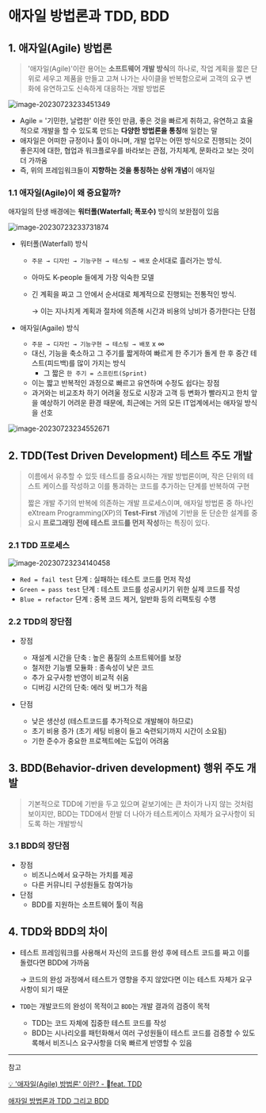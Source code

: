 # 애자일 방법론과 TDD, BDD

## 1. 애자일(Agile) 방법론

> '애자일(Agile)'이란 용어는 **소프트웨어 개발 방식**의 하나로,
> 작업 계획을 짧은 단위로 세우고 제품을 만들고 고쳐 나가는 사이클을 반복함으로써 고객의 요구 변화에 유연하고도 신속하게 대응하는 개발 방법론

![image-20230723233451349](C:\Users\haetsal\AppData\Roaming\Typora\typora-user-images\image-20230723233451349.png)

- Agile = '기민한, 날렵한' 이란 뜻인 만큼, 좋은 것을 빠르게 취하고, 유연하고 효율적으로 개발을 할 수 있도록 만드는 **다양한 방법론을 통칭**해 일컫는 말
- 애자일은 어떠한 규정이나 툴이 아니며, 개발 업무는 어떤 방식으로 진행되는 것이 좋은지에 대한, 협업과 워크플로우를 바라보는 관점, 가치체계, 문화라고 보는 것이 더 가까움
- 즉, 위의 프레임워크들이 **지향하는 것을 통칭하는 상위 개념**이 애자일

### 1.1 애자일(Agile)이 왜 중요할까?

애자일의 탄생 배경에는 **워터폴(Waterfall; 폭포수)** 방식의 보완점이 있음

![image-20230723233731874](C:\Users\haetsal\AppData\Roaming\Typora\typora-user-images\image-20230723233731874.png)

- 워터폴(Waterfall) 방식

  - `주문 → 디자인 → 기능구현 → 테스팅 → 배포` 순서대로 흘러가는 방식.

  - 아마도 K-people 들에게 가장 익숙한 모델

  - 긴 계획을 짜고 그 안에서 순서대로 체계적으로 진행되는 전통적인 방식.

    → 이는 지나치게 계획과 절차에 의존해 시간과 비용의 낭비가 증가한다는 단점

- 애자일(Agaile) 방식

  - `주문 → 디자인 → 기능구현 → 테스팅 → 배포` x ∞
  - 대신, 기능을 축소하고 그 주기를 짧게하여 빠르게 한 주기가 돌게 한 후 중간 테스트(피드백)를 많이 가지는 방식
    - 그 짧은 `한 주기 = 스프린트(Sprint)`
  - 이는 짧고 반복적인 과정으로 빠르고 유연하며 수정도 쉽다는 장점
  - 과거와는 비교조차 하기 어려울 정도로 시장과 고객 등 변화가 빨라지고 한치 앞을 예상하기 어려운 환경 때문에, 최근에는 거의 모든 IT업계에서는 애자일 방식을 선호

![image-20230723234552671](C:\Users\haetsal\AppData\Roaming\Typora\typora-user-images\image-20230723234552671.png)

## 2. TDD(Test **D**riven **D**evelopment) 테스트 주도 개발

> 이름에서 유추할 수 있듯 테스트를 중요시하는 개발 방법론이며, 작은 단위의 테스트 케이스를 작성하고 이를 통과하는 코드를 추가하는 단계를 반복하여 구현
>
> 짧은 개발 주기의 반복에 의존하는 개발 프로세스이며, 애자일 방법론 중 하나인 eXtream Programming(XP)의 **Test-First** 개념에 기반을 둔 단순한 설계를 중요시
> **프로그래밍 전에 테스트 코드를 먼저 작성**하는 특징이 있다.

### 2.1 TDD 프로세스

![image-20230723234140458](C:\Users\haetsal\AppData\Roaming\Typora\typora-user-images\image-20230723234140458.png)

- `Red = fail test` 단계 : 실패하는 테스트 코드를 먼저 작성
- `Green = pass test` 단계 : 테스트 코드를 성공시키기 위한 실제 코드를 작성
- `Blue = refactor` 단계 : 중복 코드 제거, 일반화 등의 리팩토링 수행

### 2.2 TDD의 장단점

- 장점
  - 재설계 시간을 단축 : 높은 품질의 소프트웨어를 보장
  - 철저한 기능별 모듈화 : 종속성이 낮은 코드
  - 추가 요구사항 반영이 비교적 쉬움
  - 디버깅 시간의 단축: 에러 및 버그가 적음

- 단점
  - 낮은 생산성 (테스트코드를 추가적으로 개발해야 하므로)
  - 초기 비용 증가 (초기 세팅 비용이 들고 숙련되기까지 시간이 소요됨)
  - 기한 준수가 중요한 프로젝트에는 도입이 어려움

## 3. BDD(Behavior-driven development) 행위 주도 개발

> 기본적으로 TDD에 기반을 두고 있으며 겉보기에는 큰 차이가 나지 않는 것처럼 보이지만, BDD는 TDD에서 한발 더 나아가 테스트케이스 자체가 요구사항이 되도록 하는 개발방식

### 3.1 BDD의 장단점

- 장점
  - 비즈니스에서 요구하는 가치를 제공
  - 다른 커뮤니티 구성원들도 참여가능
- 단점
  - BDD를 지원하는 소프트웨어 툴이 적음

## 4. TDD와 BDD의 차이

- 테스트 프레임워크를 사용해서 자신의 코드를 완성 후에 테스트 코드를 짜고 이를 돌렸다면 BDD에 가까움

  → 코드의 완성 과정에서 테스트가 영향을 주지 않았다면 이는 테스트 자체가 요구사항이 되기 때문

- `TDD`는 개발코드의 완성이 목적이고 `BDD`는 개발 결과의 검증이 목적

  - TDD는 코드 자체에 집중한 테스트 코드를 작성
  - BDD는 시나리오를 패턴화해서 여러 구성원들이 테스트 코드를 검증할 수 있도록해서 비즈니스 요구사항을 더욱 빠르게 반영할 수 있음

---

참고

[💡 '애자일(Agile) 방법론' 이란? - feat. TDD](https://velog.io/@iamminzzy/%EC%95%A0%EC%9E%90%EC%9D%BCAgile-%EB%B0%A9%EB%B2%95%EB%A1%A0-%EC%9D%B4%EB%9E%80-BDD%EB%B6%80%ED%84%B0-TDD%EA%B9%8C%EC%A7%80)

[애자일 방법론과 TDD 그리고 BDD](https://blog.metafor.kr/159)